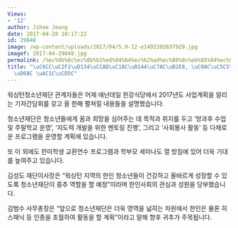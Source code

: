 ```yaml
---
Views:
- '12'
author: Jihee Jeong
date: 2017-04-28 10:17:22
id: 29848
image: /wp-content/uploads/2017/04/5.0-12-e1493392637929.jpg
imagef: 2017-04-29848.jpg
permalink: /%ec%9b%8c%ec%8b%b1%ed%84%b4%ec%b2%ad%ec%86%8c%eb%85%84%ec%9e%ac%eb%8b%a8-%ec%82%ac%ec%97%85%ec%84%a4%eb%aa%85%ed%9a%8c-%ea%b0%9c%ec%b5%9c/
title: "\uC6CC\uC2F1\uD134\uCCAD\uC18C\uB144\uC7AC\uB2E8, \uC0AC\uC5C5\uC124\uBA85\
  \uD68C \uAC1C\uCD5C"
---
```


워싱턴청소년재단 관계자들은 어제 애난데일 한강식당에서 2017년도 사업계획을 알리는 기자간담회를 갖고 올 한해 펼쳐질 내용들을 설명했습니다.

청소년재단은 청소년들에게 꿈과 희망을 심어주는 데 목적과 취지를 두고 ‘방과후 수업 및 주말학교 운영’, ‘지도력 개발을 위한 멘토링 진행’, 그리고 ‘사회봉사 활동’ 등 다채로운 프로그램을 운영할 계획에 있습니다.

또 이 외에도 한미학생 교환연수 프로그램과 학부모 세미나도 열 방침에 있어 더욱 기대를 높여주고 있습니다.

김성도 재단이사장은 “워싱턴 지역의 한인 청소년들이 건강하고 올바르게 성장할 수 있도록 청소년재단이 중추 역할을 할 예정”이라며 한인사회의 관심과 성원을 당부했습니다.

김범수 사무총장은 “앞으로 청소년재단은 더욱 영역을 넓히는 차원에서 한인은 물론 히스패닉 등 인종을 초월하여 활동을 할 계획”이라고 말해 향후 귀추가 주목됩니다.

&nbsp;